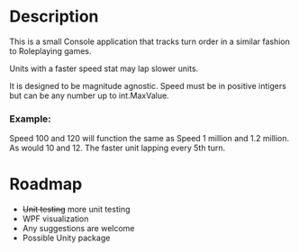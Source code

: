 # Description

This is a small Console application that tracks turn order in a similar fashion to Roleplaying games. 

Units with a faster speed stat may lap slower units. 

It is designed to be magnitude agnostic. Speed must be in positive intigers but can be any number up to int.MaxValue. 

### Example:
Speed 100 and 120 will function the same as Speed 1 million and 1.2 million. 
As would 10 and 12. 
The faster unit lapping every 5th turn.

# Roadmap

- ~~Unit testing~~ more unit testing
- WPF visualization
- Any suggestions are welcome
- Possible Unity package

